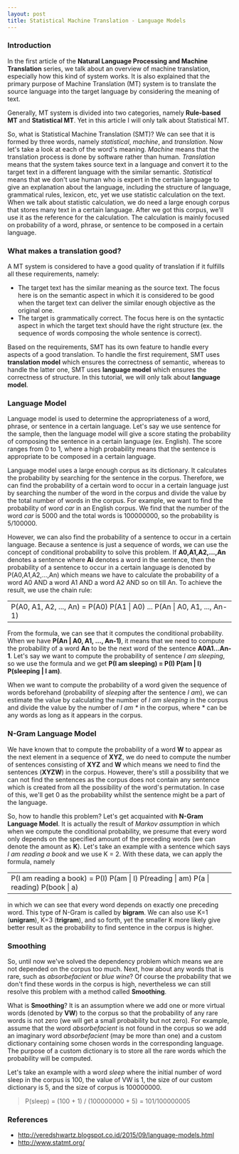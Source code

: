 ```yaml
---
layout: post
title: Statistical Machine Translation - Language Models
---
```


### Introduction

In the first article of the **Natural Language Processing and Machine Translation** series, we talk about an overview of machine translation, especially how this kind of system works. It is also explained that the primary purpose of Machine Translation (MT) system is to translate the source language into the target language by considering the meaning of text.

Generally, MT system is divided into two categories, namely **Rule-based MT** and **Statistical MT**. Yet in this article I will only talk about Statistical MT.

So, what is Statistical Machine Translation (SMT)? We can see that it is formed by three words, namely _statistical_, _machine_, and _translation_. Now let's take a look at each of the word's meaning. _Machine_ means that the translation process is done by software rather than human. _Translation_ means that the system takes source text in a language and convert it to the target text in a different language with the similar semantic. _Statistical_ means that we don't use human who is expert in the certain language to give an explanation about the language, including the structure of language, grammatical rules, lexicon, etc, yet we use statistic calculation on the text. When we talk about statistic calculation, we do need a large enough corpus that stores many text in a certain language. After we got this corpus, we'll use it as the reference for the calculation. The calculation is mainly focused on probability of a word, phrase, or sentence to be composed in a certain language.

### What makes a translation good?

A MT system is considered to have a good quality of translation if it fulfills all these requirements, namely:

<ul>
	<li>
		The target text has the similar meaning as the source text. The focus here is on the semantic aspect in which it is considered to be good when the target text can deliver the similar enough objective as the original one.
	</li>
	<li>
		The target is grammatically correct. The focus here is on the syntactic aspect in which the target text should have the right structure (ex. the sequence of words composing the whole sentence is correct).
	</li>
</ul>  

Based on the requirements, SMT has its own feature to handle every aspects of a good translation. To handle the first requirement, SMT uses **translation model** which ensures the correctness of semantic, whereas to handle the latter one, SMT uses **language model** which ensures the correctness of structure. In this tutorial, we will only talk about **language model**.

### Language Model

Language model is used to determine the appropriateness of a word, phrase, or sentence in a certain language. Let's say we use sentence for the sample, then the language model will give a score stating the probability of composing the sentence in a certain language (ex. English). The score ranges from 0 to 1, where a high probability means that the sentence is appropriate to be composed in a certain language.

Language model uses a large enough corpus as its dictionary. It calculates the probability by searching for the sentence in the corpus. Therefore, we can find the probability of a certain word to occur in a certain language just by searching the number of the word in the corpus and divide the value by the total number of words in the corpus. For example, we want to find the probability of word _car_ in an English corpus. We find that the number of the word _car_ is 5000 and the total words is 100000000, so the probability is 5/100000.

However, we can also find the probability of a sentence to occur in a certain language. Because a sentence is just a sequence of words, we can use the concept of conditional probability to solve this problem. If **A0,A1,A2,...,An** denotes a sentence where **Ai** denotes a word in the sentence, then the probability of a sentence to occur in a certain language is denoted by P(A0,A1,A2,...,An) which means we have to calculate the probability of a word A0 AND a word A1 AND a word A2 AND so on till An. To achieve the result, we use the chain rule: 

<table>
	<tr>
		<td>P(A0, A1, A2, ..., An) = P(A0) P(A1 | A0) ... P(An | A0, A1, ..., An-1)</td>
	</tr>
</table>

From the formula, we can see that it computes the conditional probability. When we have <b>P(An | A0, A1, ..., An-1)</b>, it means that we need to compute the probability of a word **An** to be the next word of the sentence **A0A1...An-1**. Let's say we want to compute the probability of sentence _I am sleeping_, so we use the formula and we get <b>P(I am sleeping) = P(I) P(am | I) P(sleeping | I am)</b>.

When we want to compute the probability of a word given the sequence of words beforehand (probability of _sleeping_ after the sentence _I am_), we can estimate the value by calculating the number of _I am sleeping_ in the corpus and divide the value by the number of _I am *_ in the corpus, where * can be any words as long as it appears in the corpus.

### N-Gram Language Model

We have known that to compute the probability of a word **W** to appear as the next element in a sequence of **XYZ**, we do need to compute the number of sentences consisting of **XYZ** and **W** which means we need to find the sentences (**XYZW**) in the corpus. However, there's still a possibility that we can not find the sentences as the corpus does not contain any sentence which is created from all the possibility of the word's permutation. In case of this, we'll get 0 as the probability whilst the sentence might be a part of the language.

So, how to handle this problem? Let's get acquainted with **N-Gram Language Model**. It is actually the result of _Markov assumption_ in which when we compute the conditional probability, we presume that every word only depends on the specified amount of the preceding words (we can denote the amount as **K**). Let's take an example with a sentence which says _I am reading a book_ and we use K = 2. With these data, we can apply the formula, namely 

<table><tr><td>P(I am reading a book) = P(I) P(am | I) P(reading | am) P(a | reading) P(book | a)</td></tr></table>

in which we can see that every word depends on exactly one preceding word. This type of N-Gram is called by **bigram**. We can also use K=1 (**unigram**), K=3 (**trigram**), and so forth, yet the smaller K more likely give better result as the probability to find sentence in the corpus is higher.

### Smoothing

So, until now we've solved the dependency problem which means we are not depended on the corpus too much. Next, how about any words that is rare, such as _absorbefacient_ or _blue wine_? Of course the probability that we don't find these words in the corpus is high, nevertheless we can still resolve this problem with a method called **Smoothing**.

What is **Smoothing**? It is an assumption where we add one or more virtual words (denoted by **VW**) to the corpus so that the probability of any rare words is not zero (we will get a small probability but not zero). For example, assume that the word _absorbefacient_ is not found in the corpus so we add an imaginary word _absorbefacient_ (may be more than one) and a custom dictionary containing some chosen words in the corresponding language. The purpose of a custom dictionary is to store all the rare words which the probability will be computed.

Let's take an example with a word _sleep_ where the initial number of word sleep in the corpus is 100, the value of VW is 1, the size of our custom dictionary is 5, and the size of corpus is 100000000.

> P(sleep) = (100 + 1) / (100000000 + 5) = 101/100000005

### References

<ul>
	<li><a href="http://veredshwartz.blogspot.co.id/2015/09/language-models.html">http://veredshwartz.blogspot.co.id/2015/09/language-models.html</a></li>
	<li><a href="http://www.statmt.org/">http://www.statmt.org/</a></li>
</ul> 



 